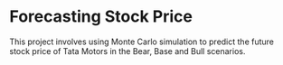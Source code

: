 # Forecasting Stock Price
This project involves using Monte Carlo simulation to predict the future stock price of Tata Motors in the Bear, Base and Bull scenarios.
